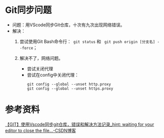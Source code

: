 
# Git同步问题   

- 问题：用VScode同步Git仓库，十次有九次出现网络错误。   
- 解决：   
  1. 尝试使用Git Bash命令行：` git status` 和 ` git push origin [分支名] --force`；



  2. 解决不了，网络问题。   
     - 尝试关闭代理   
     - 尝试在config中关闭代理：   
       ```git   
       git config --global --unset http.proxy   
       git config --global --unset https.proxy   
       ```

# 参考资料   

[【GIT】使用Vscode同步git仓库，错误和解决方法记录_hint: waiting for your editor to close the file...-CSDN博客](https://blog.csdn.net/FAAAAAAAN/article/details/128971857)



